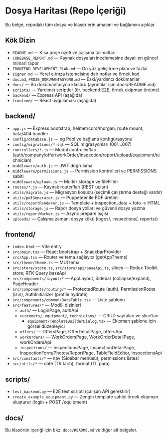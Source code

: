 # Dosya Haritası (Repo İçeriği)

Bu belge, repodaki tüm dosya ve klasörlerin amacını ve bağlamını açıklar.

## Kök Dizin
- `README.md` — Kısa proje özeti ve çalışma talimatları
- `CODEBASE_REPORT.md` — Kaynak dosyaları incelemesine dayalı en güncel mimarî rapor
- `FRONTEND_DEVELOPMENT_PLAN.md` — Ön yüz geliştirme planı ve fazlar
- `signer.md` — Yerel e‑imza istemcisine dair notlar ve örnek kod
- `doc.md`, `PROJE_DOKUMANTASYONU.md` — Eski/yardımcı dokümanlar
- `docs/` — Bu dokümantasyon klasörü (ayrıntılar için docs/README.md)
- `scripts/` — Yardımcı scriptler (ör. backend E2E, örnek ekipman üretme)
- `backend/` — Express API (aşağıda)
- `frontend/` — React uygulaması (aşağıda)

## backend/
- `app.js` — Express bootstrap; helmet/cors/morgan; route mount; hata/404 handler
- `config/database.js` — pg Pool ve bağlantı konfigürasyonu
- `config/migrations/*.sql` — SQL migrasyonları (001…007)
- `controllers/*.js` — Modül controller’ları (auth/company/offer/workOrder/inspection/report/upload/equipment/technician)
- `middleware/auth.js` — JWT doğrulama
- `middleware/permissions.js` — Permission kontrolleri ve PERMISSIONS sabiti
- `middleware/upload.js` — Multer storage ve fileFilter
- `routes/*.js` — Kaynak router’ları (REST uçları)
- `utils/migrate.js` — Migrasyon koşucu (seçimli çalıştırma desteği vardır)
- `utils/pdfGenerator.js` — Puppeteer ile PDF üretimi
- `utils/reportRenderer.js` — Template + inspection_data + foto → HTML
- `utils/storage.js` — Rapor dosya yolları ve güvenli dosya yazma
- `utils/reportWorker.js` — Async prepare işçisi
- `uploads/` — Çalışma zamanı dosya kökü (logos/, inspections/, reports/)

## frontend/
- `index.html` — Vite entry
- `src/main.tsx` — React bootstrap + SnackbarProvider
- `src/App.tsx` — Router ve tema sağlayıcı (getAppTheme)
- `src/theme/theme.ts` — MUI tema
- `src/store/store.ts`, `src/store/api/baseApi.ts`, slices — Redux Toolkit store; RTK Query baseApi
- `src/components/layout/*` — AppLayout, Sidebar (collapse/expand), PageHeader
- `src/components/routing/*` — ProtectedRoute (auth), PermissionRoute (izin), AuthInitializer (profile hydrate)
- `src/components/common/DataTable.tsx` — Liste şablonu
- `src/features/*` — Modül dizinleri
  - `auth/` — LoginPage, authApi
  - `customers/`, `equipment/`, `technicians/` — CRUD sayfaları ve slice’ları
    - `equipment/TemplateBuilderDialog.tsx` — Ekipman şablonu için görsel düzenleyici
  - `offers/` — OffersPage, OfferDetailPage, offersApi
  - `workOrders/` — WorkOrdersPage, WorkOrderDetailPage, workOrdersApi
  - `inspections/` — InspectionsPage, InspectionDetailPage, InspectionForm/Photos/ReportPage, TableFieldEditor, inspectionsApi
- `src/constants/*` — nav (Sidebar menüsü), permissions listesi
- `src/utils/*` — date (TR tarih), format (TL para)

## scripts/
- `test_backend.py` — E2E test scripti (çalışan API gerektirir)
- `create_example_equipment.py` — Zengin template sahibi örnek ekipman oluşturur (login + POST /equipment)

## docs/
Bu klasörün içeriği için bkz. `docs/README.md` ve diğer alt belgeler.
